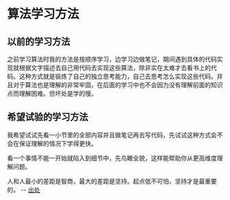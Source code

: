 # 算法学习方法

## 以前的学习方法

之前学习算法时我的方法是按顺序学习，边学习边做笔记，期间遇到具体的代码实现就根据文字描述去自己用代码去实现这些算法，除非实在太难才去看书上的代码。这种方式就是锻炼了自己的独立思考能力，自己去思考怎么实现这些代码。并且对于算法也是理解的非常牢固，在后面的学习中也不会因为没有理解前面的知识点而理解困难。但坏处是学的慢。

## 希望试验的学习方法

我希望试试先看一小节里的全部内容并且做笔记再去写代码，先试试这种方式会不会在保证理解的情况下学得更快。

看一个事情不能一开始就陷入到细节中，先鸟瞰全貌，这样能帮助你从更高维度理解问题。

人和人最小的差距是智商，最大的差距是坚持。起点低不可怕，坚持才是最重要的。 -- [出处](https://mp.weixin.qq.com/s/bb886kGkMppCxRSuJxZb5g)